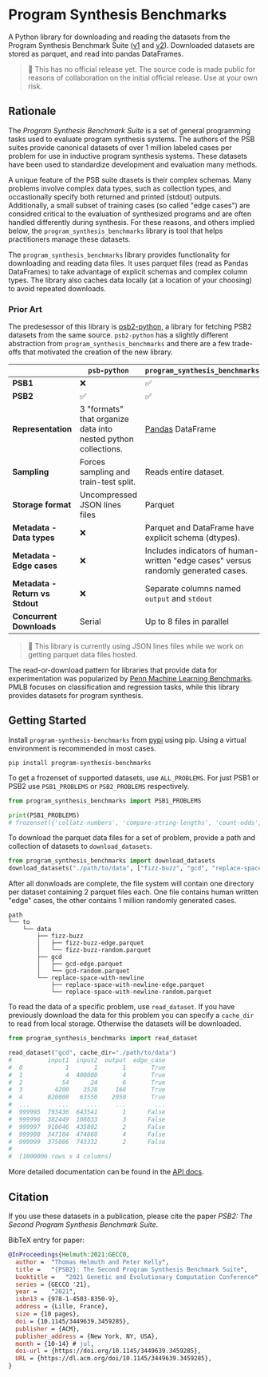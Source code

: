 # Program Synthesis Benchmarks

A Python library for downloading and reading the datasets from the Program Synthesis Benchmark Suite ([v1](https://cs.hamilton.edu/~thelmuth/Pubs/2015-GECCO-benchmark-suite.pdf) and [v2](https://arxiv.org/abs/2106.06086)). Downloaded datasets are stored as parquet, and read into
pandas DataFrames.

> :no_entry_sign: This has no official release yet. The source code is made public for reasons of collaboration on the initial official release. Use at your own risk.


## Rationale

The _Program Synthesis Benchmark Suite_ is a set of general programming tasks used to evaluate program synthesis systems. The authors of the PSB suites provide canonical datasets of over 1 million labeled cases per problem for use in inductive program synthesis systems. These datasets have been used to standardize development and evaluation many methods.

A unique feature of the PSB suite dtasets is their complex schemas. Many problems involve complex data types, such as collection types, and occastionally specify both returned and printed (stdout) outputs. Additionally, a small subset of training cases (so called "edge cases") are considred critical to the evaluation of synthesized programs and are often handled differently during synthesis. For these reasons, and others implied below, the `program_synthesis_benchmarks` library is tool that helps practitioners manage these datasets.

The `program_synthesis_benchmarks` library provides functionality for downloading and reading data files. It uses parquet files (read as Pandas DataFrames) to take advantage of explicit schemas and complex column types. The library also caches data locally (at a location of your choosing) to avoid repeated downloads.

### Prior Art

The predesessor of this library is [psb2-python](https://github.com/thelmuth/psb2-python), a library for fetching PSB2 datasets from the same source. `psb2-python` has a slightly different abstraction from `program_synthesis_benchmarks` and there are a few trade-offs that motivated the creation of the new library.

|  | **`psb-python`** | **`program_synthesis_benchmarks`** |
|---|---|---|
| **PSB1** | :x: | :white_check_mark: |
| **PSB2** | :white_check_mark: | :white_check_mark: |
| **Representation** | 3 "formats" that organize data into nested python collections. | [Pandas](https://pandas.pydata.org/) DataFrame |
| **Sampling** | Forces sampling and train-test split. | Reads entire dataset. |
| **Storage format** | Uncompressed JSON lines files | Parquet |
| **Metadata - Data types** | :x: | Parquet and DataFrame have explicit schema (dtypes). |
| **Metadata - Edge cases** | :x: | Includes indicators of human-written "edge cases" versus randomly generated cases. |
| **Metadata - Return vs Stdout** | :x: | Separate columns named `output` and `stdout` |
| **Concurrent Downloads** | Serial | Up to 8 files in parallel |

> :no_entry_sign: This library is currently using JSON lines files while we work on getting parquet data files hosted.

The read-or-download pattern for libraries that provide data for experimentation was popularized by [Penn Machine Learning Benchmarks](https://github.com/EpistasisLab/pmlb). PMLB focuses on classification and regression tasks, while this library provides datasets for program synthesis.

## Getting Started

Install `program-synthesis-benchmarks` from [pypi](https://pypi.org/project/program-synthesis-benchmarks/) using pip. Using a virtual environment is recommended in most cases.

```commandline
pip install program-synthesis-benchmarks
```

To get a frozenset of supported datasets, use `ALL_PROBLEMS`. For just PSB1 or PSB2 use `PSB1_PROBLEMS` or `PSB2_PROBLEMS` respectively.

```python
from program_synthesis_benchmarks import PSB1_PROBLEMS

print(PSB1_PROBLEMS)
# frozenset({'collatz-numbers', 'compare-string-lengths', 'count-odds', 'digits', ... 
```

To download the parquet data files for a set of problem, provide a path and collection of datasets to `download_datasets`.

``` py
from program_synthesis_benchmarks import download_datasets
download_datasets("./path/to/data", ["fizz-buzz", "gcd", "replace-space-with-newline"])
```

After all donwloads are complete, the file system will contain one directory per dataset containing 2 parquet files each. One file contains human written "edge" cases, the other contains 1 million randomly generated cases.

```
path
└── to
    └── data
        ├── fizz-buzz
        │   ├── fizz-buzz-edge.parquet
        │   └── fizz-buzz-random.parquet
        ├── gcd
        │   ├── gcd-edge.parquet
        │   └── gcd-random.parquet
        └── replace-space-with-newline
            ├── replace-space-with-newline-edge.parquet
            └── replace-space-with-newline-random.parquet
```

To read the data of a specific problem, use `read_dataset`. If you have previously download the data for this problem you can specify a `cache_dir` to read from local storage. Otherwise the datasets will be downloaded.

``` py
from program_synthesis_benchmarks import read_dataset

read_dataset("gcd", cache_dir="./path/to/data")
#          input1  input2  output  edge_case
#  0            1       1       1       True
#  1            4  400000       4       True
#  2           54      24       6       True
#  3         4200    3528     168       True
#  4       820000   63550    2050       True
#  ...        ...     ...     ...        ...
#  999995  793436  643541       1      False
#  999996  382449  108033       3      False
#  999997  910646  435802       2      False
#  999998  347104  474860       4      False
#  999999  375006  743332       2      False
#
#  [1000006 rows x 4 columns]

```

More detailed documentation can be found in the [API docs](https://erp12.github.io/program-synthesis-benchmarks/api/).


## Citation

If you use these datasets in a publication, please cite the paper *PSB2: The Second Program Synthesis Benchmark Suite*.

BibTeX entry for paper:

```bibtex
@InProceedings{Helmuth:2021:GECCO,
  author =	"Thomas Helmuth and Peter Kelly",
  title =	"{PSB2}: The Second Program Synthesis Benchmark Suite",
  booktitle =	"2021 Genetic and Evolutionary Computation Conference",
  series = {GECCO '21},
  year = 	"2021",
  isbn13 = {978-1-4503-8350-9},
  address = {Lille, France},
  size = {10 pages},
  doi = {10.1145/3449639.3459285},
  publisher = {ACM},
  publisher_address = {New York, NY, USA},
  month = {10-14} # jul,
  doi-url = {https://doi.org/10.1145/3449639.3459285},
  URL = {https://dl.acm.org/doi/10.1145/3449639.3459285},
}
```
